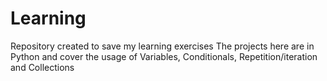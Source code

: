 # Learning
Repository created to save my learning exercises
The projects here are in Python and cover the usage of Variables, Conditionals, Repetition/iteration and Collections
